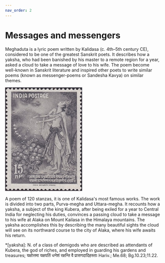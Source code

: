 ```yaml
---
nav_order: 2
---
```


# Messages and messengers

Meghaduta is a lyric poem written by Kalidasa (c. 4th–5th century CE), considered to be one of the greatest Sanskrit poets. It describes how a yaksha, who had been banished by his master to a remote region for a year, asked a cloud to take a message of love to his wife. The poem become well-known in Sanskrit literature and inspired other poets to write similar poems (known as messenger-poems or Sandesha Kavya) on similar themes.

![indian postal stamp showing the yaksha pleading with the clouds](./images/meghaduta.jpeg)

A poem of 120 stanzas, it is one of Kalidasa's most famous works. The work is divided into two parts, Purva-megha and Uttara-megha. It recounts how a yaksha, a subject of the king Kubera, after being exiled for a year to Central India for neglecting his duties, convinces a passing cloud to take a message to his wife at Alaka on Mount Kailasa in the Himalaya mountains. The yaksha accomplishes this by describing the many beautiful sights the cloud will see on its northward course to the city of Alaka, where his wife awaits his return.

*[yaksha]: N. of a class of demigods who are described as attendants of Kubera, the god of riches, and employed in guarding his gardens and treasures; यक्षोत्तमा यक्षपतिं धनेशं रक्षन्ति वै प्रासगदादिहस्ताः Hariv.; Me.68; Bg.10.23;11.22.